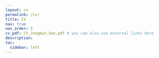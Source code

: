 ```yaml
---
layout: cv
permalink: /cv/
title: CV
nav: true
nav_order: 5
cv_pdf: CV_Jungmin_Seo.pdf # you can also use external links here
description: 
toc:
  sidebar: left
---
```

